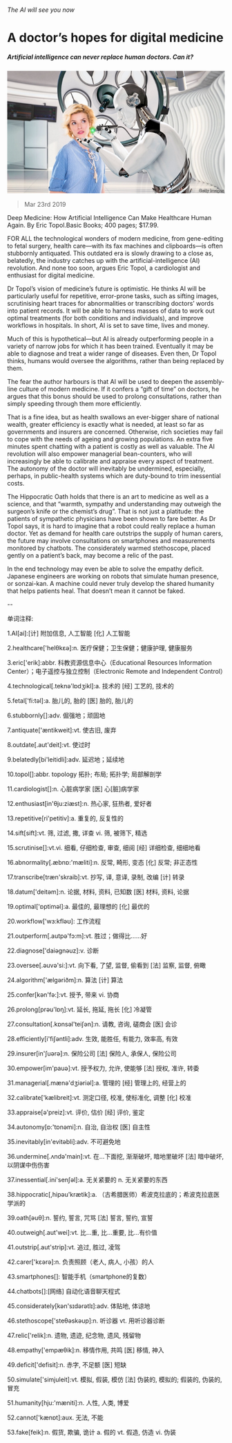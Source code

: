 ###### The AI will see you now

# A doctor’s hopes for digital medicine 

##### Artificial intelligence can never replace human doctors. Can it? 

![image](images/20190323_BKP001_0.jpg) 

> Mar 23rd 2019 

Deep Medicine: How Artificial Intelligence Can Make Healthcare Human Again. By Eric Topol.Basic Books; 400 pages; $17.99. 

FOR ALL the technological wonders of modern medicine, from gene-editing to fetal surgery, health care—with its fax machines and clipboards—is often stubbornly antiquated. This outdated era is slowly drawing to a close as, belatedly, the industry catches up with the artificial-intelligence (AI) revolution. And none too soon, argues Eric Topol, a cardiologist and enthusiast for digital medicine. 

Dr Topol’s vision of medicine’s future is optimistic. He thinks AI will be particularly useful for repetitive, error-prone tasks, such as sifting images, scrutinising heart traces for abnormalities or transcribing doctors’ words into patient records. It will be able to harness masses of data to work out optimal treatments (for both conditions and individuals), and improve workflows in hospitals. In short, AI is set to save time, lives and money. 

Much of this is hypothetical—but AI is already outperforming people in a variety of narrow jobs for which it has been trained. Eventually it may be able to diagnose and treat a wider range of diseases. Even then, Dr Topol thinks, humans would oversee the algorithms, rather than being replaced by them. 

The fear the author harbours is that AI will be used to deepen the assembly-line culture of modern medicine. If it confers a “gift of time” on doctors, he argues that this bonus should be used to prolong consultations, rather than simply speeding through them more efficiently. 

That is a fine idea, but as health swallows an ever-bigger share of national wealth, greater efficiency is exactly what is needed, at least so far as governments and insurers are concerned. Otherwise, rich societies may fail to cope with the needs of ageing and growing populations. An extra five minutes spent chatting with a patient is costly as well as valuable. The AI revolution will also empower managerial bean-counters, who will increasingly be able to calibrate and appraise every aspect of treatment. The autonomy of the doctor will inevitably be undermined, especially, perhaps, in public-health systems which are duty-bound to trim inessential costs. 

The Hippocratic Oath holds that there is an art to medicine as well as a science, and that “warmth, sympathy and understanding may outweigh the surgeon’s knife or the chemist’s drug”. That is not just a platitude: the patients of sympathetic physicians have been shown to fare better. As Dr Topol says, it is hard to imagine that a robot could really replace a human doctor. Yet as demand for health care outstrips the supply of human carers, the future may involve consultations on smartphones and measurements monitored by chatbots. The considerately warmed stethoscope, placed gently on a patient’s back, may become a relic of the past. 

In the end technology may even be able to solve the empathy deficit. Japanese engineers are working on robots that simulate human presence, or sonzai-kan. A machine could never truly develop the shared humanity that helps patients heal. That doesn’t mean it cannot be faked. 

-- 

 单词注释:

1.AI[ai]:[计] 附加信息, 人工智能 [化] 人工智能 

2.healthcare['helθkεә]:n. 医疗保健；卫生保健；健康护理, 健康服务 

3.eric['erik]:abbr. 科教资源信息中心（Educational Resources Information Center）；电子遥控与独立控制（Electronic Remote and Independent Control） 

4.technological[.teknә'lɒdʒikl]:a. 技术的 [经] 工艺的, 技术的 

5.fetal['fi:tәl]:a. 胎儿的, 胎的 [医] 胎的, 胎儿的 

6.stubbornly[]:adv. 倔强地；顽固地 

7.antiquate['æntikweit]:vt. 使古旧, 废弃 

8.outdate[.aut'deit]:vt. 使过时 

9.belatedly[bi'leitidli]:adv. 延迟地；延续地 

10.topol[]:abbr. topology 拓扑; 布局; 拓扑学; 局部解剖学 

11.cardiologist[]:n. 心脏病学家 [医] 心[脏]病学家 

12.enthusiast[in'θju:ziæst]:n. 热心家, 狂热者, 爱好者 

13.repetitive[ri'petitiv]:a. 重复的, 反复性的 

14.sift[sift]:vt. 筛, 过滤, 撒, 详查 vi. 筛, 被筛下, 精选 

15.scrutinise[]:vt.vi. 细看, 仔细检查, 审查, 细阅 [经] 详细检查, 细细地看 

16.abnormality[.æbnɒ:'mæliti]:n. 反常, 畸形, 变态 [化] 反常; 非正态性 

17.transcribe[træn'skraib]:vt. 抄写, 译, 意译, 录制, 改编 [计] 转录 

18.datum['deitәm]:n. 论据, 材料, 资料, 已知数 [医] 材料, 资料, 论据 

19.optimal['ɒptimәl]:a. 最佳的, 最理想的 [化] 最优的 

20.workflow['wɜ:kfləʊ]: 工作流程 

21.outperform[.autpә'fɔ:m]:vt. 胜过；做得比……好 

22.diagnose['daiәgnәuz]:v. 诊断 

23.oversee[.әuvә'si:]:vt. 向下看, 了望, 监督, 偷看到 [法] 监察, 监督, 俯瞰 

24.algorithm['ælgәriðm]:n. 算法 [计] 算法 

25.confer[kәn'fә:]:vt. 授予, 带来 vi. 协商 

26.prolong[prәu'lɒŋ]:vt. 延长, 拖延, 拖长 [化] 冷凝管 

27.consultation[.kɒnsәl'teiʃәn]:n. 请教, 咨询, 磋商会 [医] 会诊 

28.efficiently[i'fiʃәntli]:adv. 生效, 能胜任, 有能力, 效率高, 有效 

29.insurer[in'ʃuәrә]:n. 保险公司 [法] 保险人, 承保人, 保险公司 

30.empower[im'pauә]:vt. 授予权力, 允许, 使能够 [法] 授权, 准许, 转委 

31.managerial[.mænә'dʒiәriәl]:a. 管理的 [经] 管理上的, 经营上的 

32.calibrate['kælibreit]:vt. 测定口径, 校准, 使标准化, 调整 [化] 校准 

33.appraise[ә'preiz]:vt. 评价, 估价 [经] 评价, 鉴定 

34.autonomy[ɒ:'tɒnәmi]:n. 自治, 自治权 [医] 自主性 

35.inevitably[in'evitәbli]:adv. 不可避免地 

36.undermine[.ʌndә'main]:vt. 在...下面挖, 渐渐破坏, 暗地里破坏 [法] 暗中破坏, 以阴谋中伤伤害 

37.inessential[.ini'senʃәl]:a. 无关紧要的 n. 无关紧要的东西 

38.hippocratic[,hipəu'krætik]:a. （古希腊医师）希波克拉底的；希波克拉底医学派的 

39.oath[әuθ]:n. 誓约, 誓言, 咒骂 [法] 誓言, 誓约, 宣誓 

40.outweigh[.aut'wei]:vt. 比...重, 比...重要, 比...有价值 

41.outstrip[.aut'strip]:vt. 追过, 胜过, 凌驾 

42.carer['kεәrә]:n. 负责照顾（老人, 病人, 小孩）的人 

43.smartphones[]: 智能手机（smartphone的复数） 

44.chatbots[]:[网络] 自动化语音聊天程式 

45.considerately[kən'sɪdərətlɪ]:adv. 体贴地, 体谅地 

46.stethoscope['steθәskәup]:n. 听诊器 vt. 用听诊器诊断 

47.relic['relik]:n. 遗物, 遗迹, 纪念物, 遗风, 残留物 

48.empathy['empæθik]:n. 移情作用, 共鸣 [医] 移情, 神入 

49.deficit['defisit]:n. 赤字, 不足额 [医] 短缺 

50.simulate['simjuleit]:vt. 模拟, 假装, 模仿 [法] 伪装的, 模拟的; 假装的, 伪装的, 冒充 

51.humanity[hju:'mæniti]:n. 人性, 人类, 博爱 

52.cannot['kænɒt]:aux. 无法, 不能 

53.fake[feik]:n. 假货, 欺骗, 诡计 a. 假的 vt. 假造, 仿造 vi. 伪装 


